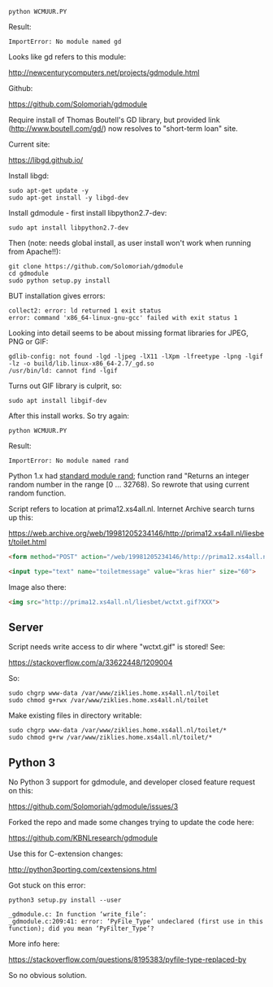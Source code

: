 
```
python WCMUUR.PY
```

Result:

```
ImportError: No module named gd
```
Looks like  gd refers to this module:

<http://newcenturycomputers.net/projects/gdmodule.html>

Github:

<https://github.com/Solomoriah/gdmodule>

Require install of Thomas Boutell's GD library, but provided link (<http://www.boutell.com/gd/>) now resolves to "short-term loan" site.

Current site:

<https://libgd.github.io/>

Install libgd:

```
sudo apt-get update -y
sudo apt-get install -y libgd-dev
```

Install gdmodule - first install libpython2.7-dev:


```
sudo apt install libpython2.7-dev
```

Then (note: needs global install, as user install won't work when running from Apache!!):

```
git clone https://github.com/Solomoriah/gdmodule
cd gdmodule
sudo python setup.py install
```

BUT installation gives errors:

```
collect2: error: ld returned 1 exit status
error: command 'x86_64-linux-gnu-gcc' failed with exit status 1
```

Looking into detail seems to be about missing format libraries for JPEG, PNG or GIF:

```
gdlib-config: not found -lgd -ljpeg -lX11 -lXpm -lfreetype -lpng -lgif -lz -o build/lib.linux-x86_64-2.7/_gd.so
/usr/bin/ld: cannot find -lgif
```

Turns out GIF library is culprit, so:

```
sudo apt install libgif-dev
```

After this install  works. So try again:

```
python WCMUUR.PY
```

Result:

```
ImportError: No module named rand
```

Python 1.x had [standard module rand](https://docs.python.org/release/1.4/lib/node57.html#SECTION00620000000000000000); function rand "Returns an integer random number in the range [0 ... 32768). So rewrote that using current random function.


Script refers to location at prima12.xs4all.nl. Internet Archive search turns up this:

<https://web.archive.org/web/19981205234146/http://prima12.xs4all.nl/liesbet/toilet.html>

```html
<form method="POST" action="/web/19981205234146/http://prima12.xs4all.nl/cgi-bin/Liesbet/wcmuur.py">

<input type="text" name="toiletmessage" value="kras hier" size="60">
```

Image also there:

```html
<img src="http://prima12.xs4all.nl/liesbet/wctxt.gif?XXX">
```

## Server

Script needs write access to dir where "wctxt.gif" is stored! See:

<https://stackoverflow.com/a/33622448/1209004>

So:

```
sudo chgrp www-data /var/www/ziklies.home.xs4all.nl/toilet
sudo chmod g+rwx /var/www/ziklies.home.xs4all.nl/toilet
```

Make existing files in directory writable:

```
sudo chgrp www-data /var/www/ziklies.home.xs4all.nl/toilet/*
sudo chmod g+rw /var/www/ziklies.home.xs4all.nl/toilet/*
```

## Python 3

No Python 3 support for gdmodule, and developer closed feature request on this:

<https://github.com/Solomoriah/gdmodule/issues/3>

Forked the repo and made some changes trying to update the code here:

<https://github.com/KBNLresearch/gdmodule>

Use this for C-extension changes:

<http://python3porting.com/cextensions.html>

Got stuck on this error:

```
python3 setup.py install --user
```

```
_gdmodule.c: In function ‘write_file’:
_gdmodule.c:209:41: error: ‘PyFile_Type’ undeclared (first use in this function); did you mean ‘PyFilter_Type’?
```

More info here:

<https://stackoverflow.com/questions/8195383/pyfile-type-replaced-by>

So no obvious solution.